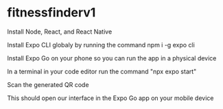 # fitnessfinderv1

Install Node, React, and React Native

Install Expo CLI globaly by running the command npm i -g expo cli

Install Expo Go on your phone so you can run the app in a physical device

In a terminal in your code editor run the command "npx expo start"

Scan the generated QR code

This should open our interface in the Expo Go app on your mobile device
